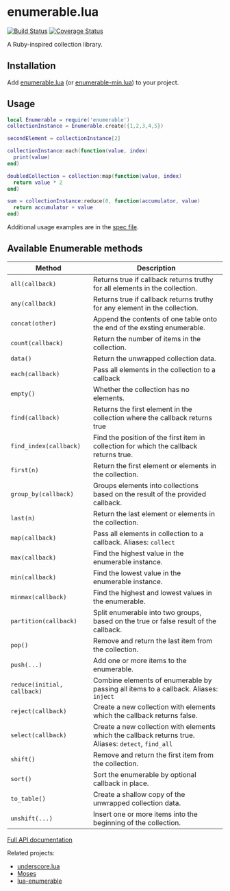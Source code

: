 # enumerable.lua

[![Build Status](https://travis-ci.org/Billiam/enumerable.lua.svg)](https://travis-ci.org/Billiam/enumerable.lua)
[![Coverage Status](https://coveralls.io/repos/Billiam/enumerable.lua/badge.svg)](https://coveralls.io/r/Billiam/enumerable.lua)

A Ruby-inspired collection library.

## Installation

Add [enumerable.lua](enumerable.lua) (or [enumerable-min.lua](enumerable-min.lua)) to your project.

## Usage

```lua
local Enumerable = require('enumerable')
collectionInstance = Enumerable.create({1,2,3,4,5})

secondElement = collectionInstance[2]

collectionInstance:each(function(value, index)
  print(value)
end)

doubledCollection = collection:map(function(value, index)
  return value * 2
end)

sum = collectionInstance:reduce(0, function(accumulator, value)
  return accumulator + value
end)
```

Additional usage examples are in the [spec file](spec/enumerable_spec.lua).

## Available Enumerable methods

Method | Description
-------------|--------------
`all(callback)` | Returns true if callback returns truthy for all elements in the collection.
`any(callback)` | Returns true if callback returns truthy for any element in the collection.
`concat(other)` | Append the contents of one table onto the end of the exsting enumerable.
`count(callback)` | Return the number of items in the collection.
`data()` | Return the unwrapped collection data.
`each(callback)` | Pass all elements in the collection to a callback
`empty()` | Whether the collection has no elements.
`find(callback)` | Returns the first element in the collection where the callback returns true
`find_index(callback)` | Find the position of the first item in collection for which the callback returns true.
`first(n)` | Return the first element or elements in the collection.
`group_by(callback)` | Groups elements into collections based on the result of the provided callback.
`last(n)` | Return the last element or elements in the collection.
`map(callback)` | Pass all elements in collection to a callback. Aliases: `collect`
`max(callback)` | Find the highest value in the enumerable instance.
`min(callback)` | Find the lowest value in the enumerable instance.
`minmax(callback)` | Find the highest and lowest values in the enumerable.
`partition(callback)` | Split enumerable into two groups, based on the true or false result of the callback.
`pop()` | Remove and return the last item from the collection.
`push(...)` | Add one or more items to the enumerable.
`reduce(initial, callback)` | Combine elements of enumerable by passing all items to a callback. Aliases: `inject`
`reject(callback)` | Create a new collection with elements which the callback returns false.
`select(callback)` | Create a new collection with elements which the callback returns true. Aliases: `detect`, `find_all`
`shift()` | Remove and return the first item from the collection.
`sort()` | Sort the enumerable by optional callback in place.
`to_table()` | Create a shallow copy of the unwrapped collection data.
`unshift(...)` | Insert one or more items into the beginning of the collection.

[Full API documentation](http://billiam.github.io/enumerable.lua/)

Related projects:
* [underscore.lua](https://github.com/mirven/underscore.lua)
* [Moses](https://github.com/Yonaba/Moses)
* [lua-enumerable](https://github.com/mikelovesrobots/lua-enumerable)
